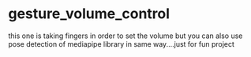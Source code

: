 # gesture_volume_control
this one is taking fingers in order to set the volume but you can also use pose detection of mediapipe library in same way....just for fun project
